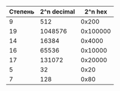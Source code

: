 |   Степень  |   2^n decimal  |   2^n hex   |
|------------|----------------|-------------|
|   9        |   512          |   0x200     |
|   19       |   1048576      |   0x100000  |
|   14       |   16384        |   0x4000    |
|   16       |   65536        |   0x10000   |
|   17       |   131072       |   0x20000   |
|   5        |   32           |   0x20      |
|   7        |   128          |   0x80      |